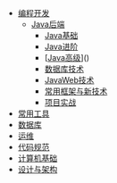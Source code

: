 - [编程开发]()
  * [Java后端](编程开发/Java后端/)
    * [Java基础](编程开发/Java后端/000-Java基础/)
    * [Java进阶](编程开发/Java后端/001-Java进阶/)
    * [[Java高级]()]()
    * [数据库技术]()
    * [JavaWeb技术]()
    * [常用框架与新技术]()
    * [项目实战]()
- [常用工具]()
- [数据库]()
- [运维]()
- [代码规范]()
- [计算机基础]()
- [设计与架构]()


